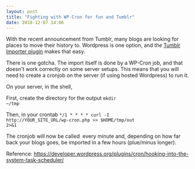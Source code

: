 ```yaml
---
layout: post
title: "Fighting with WP-Cron for fun and Tumblr"
date: 2018-12-07 14:06
---
```


With the recent announcement from Tumblr, many blogs are looking for places to move their history to. Wordpress is one option, and the <a href="https://wordpress.org/plugins/tumblr-importer/">Tumblr Importer plugin</a> makes that easy.

There is one gotcha. The import itself is done by a WP-Cron job, and that doesn't work correctly on some server setups. This means that you will need to create a cronjob on the server (if using hosted Wordpress) to run it.

On your server, in the shell,

First, create the directory for the output
<code class="bash">mkdir ~/tmp</code>

Then, in your crontab
<code class="cron">*/1 * * * * curl -I http://YOUR_SITE_URL/wp-cron.php &gt;&gt; $HOME/tmp/out 2&gt;&amp;1</code>

The cronjob will now be called  every minute and, depending on how far back your blogs goes, be imported in a few hours (plue/minus longer).

Reference: <a href="https://developer.wordpress.org/plugins/cron/hooking-into-the-system-task-scheduler/">https://developer.wordpress.org/plugins/cron/hooking-into-the-system-task-scheduler/</a>
